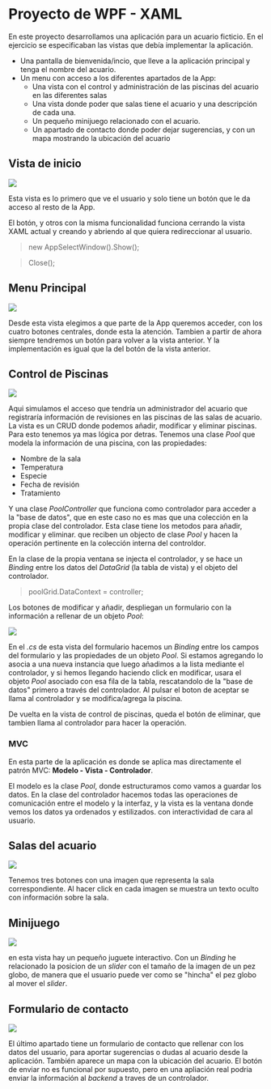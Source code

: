 # Proyecto de WPF - XAML

En este proyecto desarrollamos una aplicación para un acuario ficticio. En el ejercicio se especificaban las vistas que debía implementar la aplicación.

- Una pantalla de bienvenida/incio, que lleve a la aplicación principal y tenga el nombre del acuario.
- Un menu con acceso a los diferentes apartados de la App:
  - Una vista con el control y administración de las piscinas del acuario en las diferentes salas
  - Una vista donde poder que salas tiene el acuario y una descripción de cada una.
  - Un pequeño minijuego relacionado con el acuario.
  - Un apartado de contacto donde poder dejar sugerencias, y con un mapa mostrando la ubicación del acuario

## Vista de inicio

![](inicioAcuario.png)

Esta vista es lo primero que ve el usuario y solo tiene un botón que le da acceso al resto de la App. 

El botón, y otros con la misma funcionalidad funciona cerrando la vista XAML actual y creando y abriendo al que quiera redireccionar al usuario.

> new AppSelectWindow().Show();

> Close(); 

## Menu Principal

![](menuAcuario.png)

Desde esta vista elegimos a que parte de la App queremos acceder, con los cuatro botones centrales, donde esta la atención. Tambien a partir de ahora siempre tendremos un botón para volver a la vista anterior.
Y la implementación es igual que la del botón de la vista anterior.

## Control de Piscinas

![](controlAcuario.png)

Aqui simulamos el acceso que tendría un administrador del acuario que registraría información de revisiones en las piscinas de las salas de acuario. La vista es un CRUD donde podemos añadir, modificar y eliminar piscinas.
Para esto tenemos ya mas lógica por detras. Tenemos una clase _Pool_ que modela la información de una piscina, con las propiedades:
- Nombre de la sala
- Temperatura
- Especie
- Fecha de revisión
- Tratamiento

Y una clase _PoolController_ que funciona como controlador para acceder a la "base de datos", que en este caso no es mas que una colección en la propia clase del controlador.
Esta clase tiene los metodos para añadir, modificar y eliminar. que reciben un objecto de clase _Pool_ y hacen la operación pertinente en la colección interna del controldor.

En la clase de la propia ventana se injecta el controlador, y se hace un _Binding_ entre los datos del _DataGrid_ (la tabla de vista) y el objeto del controlador.
> poolGrid.DataContext = controller;

Los botones de modificar y añadir, despliegan un formulario con la información a rellenar de un objeto _Pool_:

![](formControlAcuario.png)

En el _.cs_ de esta vista del formulario hacemos un _Binding_ entre los campos del formulario y las propiedades de un objeto _Pool_. Si estamos agregando lo asocia a una nueva instancia que luego añadimos a la lista mediante el controlador, y si hemos llegando haciendo click en modificar, usara el objeto _Pool_ asociado con esa fila de la tabla, rescatandolo de la "base de datos" primero a través del controlador.
Al pulsar el boton de aceptar se llama al controlador y se modifica/agrega la piscina.

De vuelta en la vista de control de piscinas, queda el botón de eliminar, que tambien llama al controlador para hacer la operación. 

### MVC
En esta parte de la aplicación es donde se aplica mas directamente el patrón MVC: **Modelo - Vista - Controlador**.

El modelo es la clase _Pool_, donde estructuramos como vamos a guardar los datos. En la clase del controlador hacemos todas las operaciones de comunicación entre el modelo y la interfaz, y la vista es la ventana donde vemos los datos ya ordenados y estilizados. con interactividad de cara al usuario.

## Salas del acuario

![](salasAcuario.png)

Tenemos tres botones con una imagen que representa la sala correspondiente. Al hacer click en cada imagen se muestra un texto oculto con información sobre la sala.

## Minijuego

![](juegoAcuario.png)

en esta vista hay un pequeño juguete interactivo. Con un _Binding_ he relacionado la posicion de un _slider_ con el tamaño de la imagen de un pez globo, de manera que el usuario puede ver como se "hincha" el pez globo al mover el _slider_. 

## Formulario de contacto

![](contactoAcuario.png)

El último apartado tiene un formulario de contacto que rellenar con los datos del usuario, para aportar sugerencias o dudas al acuario desde la aplicación. También aparece un mapa con la ubicación del acuario. El botón de enviar no es funcional por supuesto, pero en una apliación real podria enviar la información al _backend_ a traves de un controlador.


